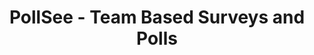 ---
description: 收集用户答卷的新方式。有用户会为了用户答卷而下载一个新 app？
layout: post
results:
- artistId: 1043582576
  version: '1.0.5'
  primaryGenreName: Productivity
  genreIds:
  - '6007'
  - '6000'
  artworkUrl60: http://is4.mzstatic.com/image/thumb/Purple30/v4/97/3f/2c/973f2cb8-d8a6-90ef-c732-7129161394f3/source/60x60bb.jpg
  minimumOsVersion: '7.0'
  appletvScreenshotUrls: &a []
  sellerName: Wonder Polls LLC
  supportedDevices:
  - iPhone4
  - iPad2Wifi
  - iPad23G
  - iPhone4S
  - iPadThirdGen
  - iPadThirdGen4G
  - iPhone5
  - iPodTouchFifthGen
  - iPadFourthGen
  - iPadFourthGen4G
  - iPadMini
  - iPadMini4G
  - iPhone5c
  - iPhone5s
  - iPhone6
  - iPhone6Plus
  - iPodTouchSixthGen
  genres:
  - 效率
  - 商务
  currentVersionReleaseDate: '2016-05-06T00:07:37Z'
  trackName: PollSee - Team Based Surveys and Polls
  isVppDeviceBasedLicensingEnabled: true
  description: 'PollSee is a full-featured survey and polling application
    for your business, school, team and more.


    Team based polling is simple and easy.  Once you create your account with
    your company email address, anyone with the same email domain can easily
    join your team.  You can even send invitations for anyone to join your
    team and you can be part of multiple teams.


    Create insightful polls for your team or for the public.  When you create
    a poll your team members are notified and can easy cast their vote.  While
    you can see who has voted on a poll, all votes are kept anonymous.


    As responses come in, you can quickly see how your team or audience is
    responding.


    Using our Live Analytics, you can stream the results to your device, TV
    or projector to show responses as they come in.  Keep your audience up
    to date as the votes tally up.


    There is much more to PollSee, so download today for free!


    Local Surveys, Private Polls, White Label options'
  price: 0
  trackId: 1076008885
  releaseDate: '2016-04-14T22:54:57Z'
  advisories: *a
  screenshotUrls:
  - http://a5.mzstatic.com/us/r30/Purple49/v4/b5/f6/e9/b5f6e909-b27d-524a-407e-9e4f8fd5d1bd/screen1136x1136.jpeg
  - http://a2.mzstatic.com/us/r30/Purple49/v4/66/1d/f9/661df901-6454-b051-3b56-ca4942f4ed8a/screen1136x1136.jpeg
  - http://a4.mzstatic.com/us/r30/Purple49/v4/66/2f/53/662f53e6-29ce-fb9a-b2dd-a047b3be923f/screen1136x1136.jpeg
  - http://a3.mzstatic.com/us/r30/Purple49/v4/34/cc/42/34cc42ab-fae8-4f20-ffda-8ddf48b90f5e/screen1136x1136.jpeg
  - http://a1.mzstatic.com/us/r30/Purple49/v4/e1/ea/9d/e1ea9dba-c07a-a667-11c5-11e7be835e13/screen1136x1136.jpeg
  artistViewUrl: https://itunes.apple.com/cn/developer/wonder-polls-llc/id1043582576?uo=4
  primaryGenreId: 6007
  kind: software
  sellerUrl: http://pollsee.com
  fileSizeBytes: '14055473'
  trackContentRating: 4+
  bundleId: com.wpollsbusiness.ios
  trackCensoredName: PollSee - Team Based Surveys and Polls
  contentAdvisoryRating: 4+
  isGameCenterEnabled: false
  artistName: Wonder Polls LLC
  languageCodesISO2A:
  - EN
  releaseNotes: '- Fixed bug with Live Analytics

    - Added more options to 3D Touch

    - Misc bug fixes and improvements'
  features:
  - iosUniversal
  wrapperType: software
  artworkUrl512: http://is4.mzstatic.com/image/thumb/Purple30/v4/97/3f/2c/973f2cb8-d8a6-90ef-c732-7129161394f3/source/512x512bb.jpg
  artworkUrl100: http://is4.mzstatic.com/image/thumb/Purple30/v4/97/3f/2c/973f2cb8-d8a6-90ef-c732-7129161394f3/source/100x100bb.jpg
  trackViewUrl: https://geo.itunes.apple.com/cn/app/pollsee-team-based-surveys/id1076008885?mt=8&uo=4
  formattedPrice: 免费
  currency: CNY
  ipadScreenshotUrls:
  - http://a4.mzstatic.com/us/r30/Purple49/v4/88/99/0d/88990d38-ae03-9dd6-898b-512bb75881ed/screen480x480.jpeg
  - http://a4.mzstatic.com/us/r30/Purple49/v4/2a/4e/2c/2a4e2c4f-2770-545d-2a21-3594fa005b4c/screen480x480.jpeg
  - http://a1.mzstatic.com/us/r30/Purple49/v4/01/54/e7/0154e728-2948-8af1-2760-7d8633881445/screen480x480.jpeg
  - http://a4.mzstatic.com/us/r30/Purple49/v4/1b/d1/20/1bd1207a-a8df-342b-9af7-1a03df0312d6/screen480x480.jpeg
  - http://a1.mzstatic.com/us/r30/Purple49/v4/2c/f8/01/2cf80144-386c-4180-118a-63f9def977ef/screen480x480.jpeg
category: 效率
tags: tag1
resultCount: 1
title: PollSee - Team Based Surveys and Polls

---